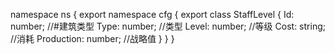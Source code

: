 namespace ns {
	export namespace cfg {
		export class StaffLevel {
			Id: number;		//#建筑类型
			Type: number;		//类型
			Level: number;		//等级
			Cost: string;		//消耗
			Production: number;		//战略值
		}
	}
}